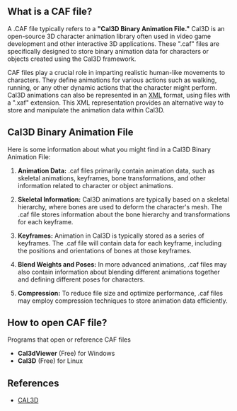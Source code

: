 ## What is a CAF file?

A .CAF file typically refers to a **"Cal3D Binary Animation File."** Cal3D is an open-source 3D character animation library often used in video game development and other interactive 3D applications. These ".caf" files are specifically designed to store binary animation data for characters or objects created using the Cal3D framework.

CAF files play a crucial role in imparting realistic human-like movements to characters. They define animations for various actions such as walking, running, or any other dynamic actions that the character might perform. Cal3D animations can also be represented in an [XML](/web/xml/) format, using files with a ".xaf" extension. This XML representation provides an alternative way to store and manipulate the animation data within Cal3D.

## Cal3D Binary Animation File

Here is some information about what you might find in a Cal3D Binary Animation File:

1. **Animation Data:** .caf files primarily contain animation data, such as skeletal animations, keyframes, bone transformations, and other information related to character or object animations.

2. **Skeletal Information:** Cal3D animations are typically based on a skeletal hierarchy, where bones are used to deform the character's mesh. The .caf file stores information about the bone hierarchy and transformations for each keyframe.

3. **Keyframes:** Animation in Cal3D is typically stored as a series of keyframes. The .caf file will contain data for each keyframe, including the positions and orientations of bones at those keyframes.

4. **Blend Weights and Poses:** In more advanced animations, .caf files may also contain information about blending different animations together and defining different poses for characters.

5. **Compression:** To reduce file size and optimize performance, .caf files may employ compression techniques to store animation data efficiently.

## How to open CAF file?

Programs that open or reference CAF files

- **Cal3dViewer** (Free) for Windows
- **Cal3D** (Free) for Linux

## References
* [CAL3D](https://github.com/mp3butcher/Cal3D)

